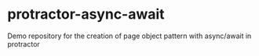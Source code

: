 # protractor-async-await

Demo repository for the creation of page object pattern with async/await in protractor
